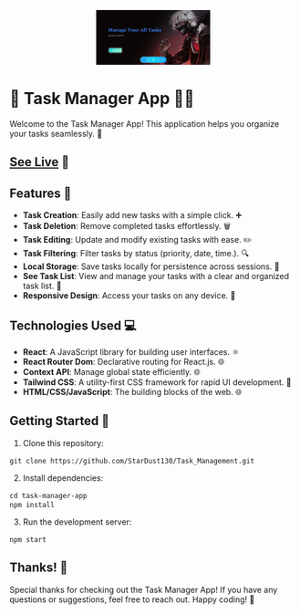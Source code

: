 
<p align="center">
  <img src="/src/assets/ss.png" alt="" width="200"/>
</p>

# 🚀 Task Manager App 📝✨


Welcome to the Task Manager App! This application helps you organize your tasks seamlessly. 🌟

## [See Live](https://stardust-task-managment.netlify.app") 🎉

## Features 🌈


- **Task Creation**: Easily add new tasks with a simple click. ➕
- **Task Deletion**: Remove completed tasks effortlessly. 🗑️
- **Task Editing**: Update and modify existing tasks with ease. ✏️
- **Task Filtering**: Filter tasks by status (priority, date, time.). 🔍
- **Local Storage**: Save tasks locally for persistence across sessions. 🔄
- **See Task List**: View and manage your tasks with a clear and organized task list. 👀
- **Responsive Design**: Access your tasks on any device. 📱

## Technologies Used 💻

- **React**: A JavaScript library for building user interfaces. ⚛️
- **React Router Dom**: Declarative routing for React.js. 🌐
- **Context API**: Manage global state efficiently. 🌐
- **Tailwind CSS**: A utility-first CSS framework for rapid UI development. 🎨
- **HTML/CSS/JavaScript**: The building blocks of the web. 🌐

## Getting Started 🚀

<ol>
  <li>Clone this repository:</li>
</ol>

<pre><code>git clone https://github.com/StarDust130/Task_Management.git</code></pre>

<ol start="2">
  <li>Install dependencies:</li>
</ol>

<pre><code>cd task-manager-app
npm install</code></pre>

<ol start="3">
  <li>Run the development server:</li>
</ol>

<pre><code>npm start</code></pre>



## Thanks! 🙌

Special thanks for checking out the Task Manager App! If you have any questions or suggestions, feel free to reach out. Happy coding! 🚀
